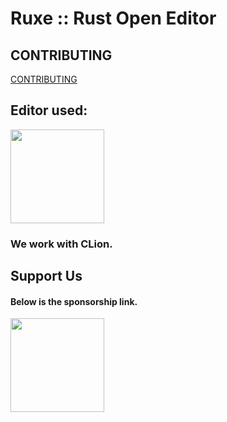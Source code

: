# Ruxe :: Rust Open Editor 

## CONTRIBUTING
[CONTRIBUTING](CONTRIBUTING.md)


## Editor used:

[<img src="https://resources.jetbrains.com/storage/products/clion/img/meta/clion_logo_300x300.png" alt="" width="150">](https://www.jetbrains.com)

### We work with CLion.


## Support Us
#### Below is the sponsorship link.

[<img src="https://uploads-ssl.webflow.com/5c14e387dab576fe667689cf/6494083ae7c39da6541f3c3e_TextLogo_white_stroke%402x.png" alt="" width="150">](https://ko-fi.com/lunastev)
